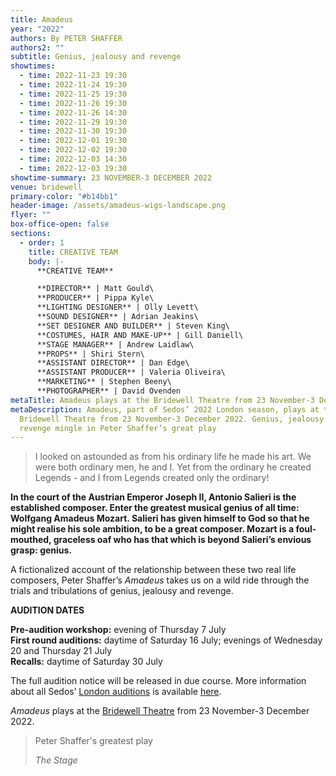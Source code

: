```yaml
---
title: Amadeus
year: "2022"
authors: By PETER SHAFFER
authors2: ""
subtitle: Genius, jealousy and revenge
showtimes:
  - time: 2022-11-23 19:30
  - time: 2022-11-24 19:30
  - time: 2022-11-25 19:30
  - time: 2022-11-26 19:30
  - time: 2022-11-26 14:30
  - time: 2022-11-29 19:30
  - time: 2022-11-30 19:30
  - time: 2022-12-01 19:30
  - time: 2022-12-02 19:30
  - time: 2022-12-03 14:30
  - time: 2022-12-03 19:30
showtime-summary: 23 NOVEMBER-3 DECEMBER 2022
venue: bridewell
primary-color: "#b14bb1"
header-image: /assets/amadeus-wigs-landscape.png
flyer: ""
box-office-open: false
sections:
  - order: 1
    title: CREATIVE TEAM
    body: |-
      **CREATIVE TEAM**

      **DIRECTOR** | Matt Gould\
      **PRODUCER** | Pippa Kyle\
      **LIGHTING DESIGNER** | Olly Levett\
      **SOUND DESIGNER** | Adrian Jeakins\
      **SET DESIGNER AND BUILDER** | Steven King\
      **COSTUMES, HAIR AND MAKE-UP** | Gill Daniell\
      **STAGE MANAGER** | Andrew Laidlaw\
      **PROPS** | Shiri Stern\
      **ASSISTANT DIRECTOR** | Dan Edge\
      **ASSISTANT PRODUCER** | Valeria Oliveira\
      **MARKETING** | Stephen Beeny\
      **PHOTOGRAPHER** | David Ovenden
metaTitle: Amadeus plays at the Bridewell Theatre from 23 November-3 December 2022
metaDescription: Amadeus, part of Sedos’ 2022 London season, plays at the
  Bridewell Theatre from 23 November-3 December 2022. Genius, jealousy and
  revenge mingle in Peter Shaffer’s great play
---
```

> I looked on astounded as from his ordinary life he made his art. We were both ordinary men, he and I. Yet from the ordinary he created Legends - and I from Legends created only the ordinary!

**In the court of the Austrian Emperor Joseph II, Antonio Salieri is the established composer. Enter the greatest musical genius of all time: Wolfgang Amadeus Mozart. Salieri has given himself to God so that he might realise his sole ambition, to be a great composer. Mozart is a foul-mouthed, graceless oaf who has that which is beyond Salieri’s envious grasp: genius.**

A fictionalized account of the relationship between these two real life composers, Peter Shaffer’s *Amadeus* takes us on a wild ride through the trials and tribulations of genius, jealousy and revenge.

**AUDITION DATES**

**Pre-audition workshop:** evening of Thursday 7 July\
**First round auditions:** daytime of Saturday 16 July; evenings of Wednesday 20 and Thursday 21 July\
**Recalls:** daytime of Saturday 30 July

The full audition notice will be released in due course. More information about all Sedos’ [London auditions](https://sedos.co.uk/get-involved) is available [here](https://sedos.co.uk/get-involved). 

*Amadeus* plays at the [Bridewell Theatre](https://sedos.co.uk/venues/bridewell) from 23 November-3 December 2022. 

>Peter Shaffer's greatest play
><footer><cite>The Stage</cite></footer>